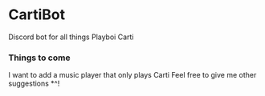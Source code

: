 # CartiBot
Discord bot for all things Playboi Carti

### Things to come
I want to add a music player that only plays Carti
Feel free to give me other suggestions *^!
